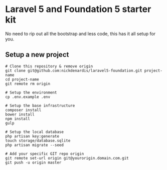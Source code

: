 # Laravel 5 and Foundation 5 starter kit

 No need to rip out all the bootstrap and less code, this has it all setup for you.
 
 ## Setup a new project
 
    # Clone this repository & remove origin
    git clone git@github.com:nickdenardis/laravel5-foundation.git project-name
    cd project-name
    git remote rm origin
    
    # Setup the environment
    cp .env.example .env
    
    # Setup the base infrastructure
    composer install
    bower install
    npm install
    gulp
    
    # Setup the local database
    php artisan key:generate
    touch storage/database.sqlite
    php artisan migrate --seed
    
    # Add your specific GIT repo origin
    git remote set-url origin git@yourorigin.domain.com.git
    git push -u origin master
    
